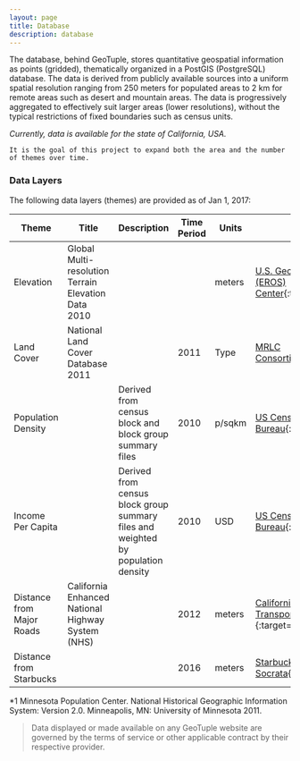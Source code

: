 ```yaml
---
layout: page
title: Database
description: database
---
```


The database, behind GeoTuple, stores quantitative geospatial information as points (gridded), thematically organized in a PostGIS (PostgreSQL) database. The data is derived from publicly available sources into a uniform spatial resolution ranging from 250 meters for populated areas to 2 km for remote areas such as desert and mountain areas. 
The data is progressively aggregated to effectively suit larger areas (lower resolutions), without the typical restrictions of fixed boundaries such as census units. 

_Currently, data is available for the state of California, USA._

```
It is the goal of this project to expand both the area and the number of themes over time.
```

### Data Layers
The following data layers (themes) are provided as of Jan 1, 2017:

Theme | Title | Description | Time Period | Units | Source | Credit
----- | ----- | ----------- | ----------- | ----- | ------ | ------
Elevation | Global Multi-resolution Terrain Elevation Data 2010 | | | meters | [U.S. Geological Survey (EROS) Center](https://lta.cr.usgs.gov/GMTED2010){:target="_blank"} | Danielson, J.J., and Gesch, D.B., 2011
Land Cover | National Land Cover Database 2011 | | 2011 | Type | [MRLC Consortium](http://www.mrlc.gov/nlcd2011.php){:target="_blank"} | 
Population Density | | Derived from census block and block group summary files | 2010 | p/sqkm | [US Census Bureau](http://census.gov/data.html){:target="_blank"} | National Historical Geographic Information System ([NHGIS](https://www.nhgis.org))*1
Income Per Capita | | Derived from census block group summary files and weighted by population density | 2010 | USD | [US Census Bureau](http://census.gov/data.html){:target="_blank"} | National Historical Geographic Information System ([NHGIS](https://www.nhgis.org))*1
Distance from Major Roads | California Enhanced National Highway System (NHS) | | 2012 | meters | [California Department of Transportation (Caltrans)](http://www.dot.ca.gov/hq/tsip/gis/datalibrary/){:target="_blank"} | 
Distance from Starbucks | | | 2016 | meters | [Starbucks Corp. / Socrata](https://opendata.socrata.com/Business/All-Starbucks-Locations-in-the-World/xy4y-c4mk){:target="_blank"} | Chris Meller @chrismeller

*1 Minnesota Population Center. National Historical Geographic Information System: Version 2.0. Minneapolis, MN: University of Minnesota 2011.

>Data displayed or made available on any GeoTuple website are governed by the terms of service or other applicable contract by their respective provider.


